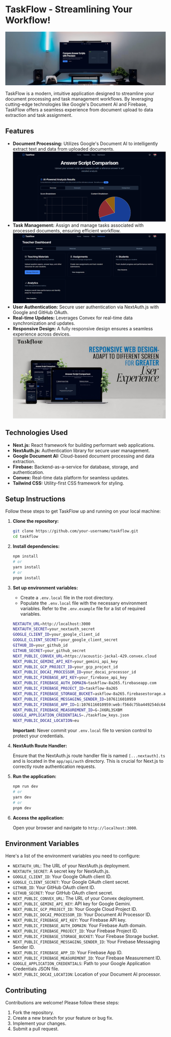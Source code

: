 # TaskFlow - Streamlining Your Workflow!

![TaskFlow Logo](./readimg/homet.jpg)

TaskFlow is a modern, intuitive application designed to streamline your document processing and task management workflows. By leveraging cutting-edge technologies like Google's Document AI and Firebase, TaskFlow offers a seamless experience from document upload to data extraction and task assignment.

## Features

-   **Document Processing:** Utilizes Google's Document AI to intelligently extract text and data from uploaded documents.
    ![Document Processing Screenshot](./readimg/comaprisont.png)
-   **Task Management:** Assign and manage tasks associated with processed documents, ensuring efficient workflow.
    ![Task Management Screenshot](./readimg/taskt.png)
-   **User Authentication:** Secure user authentication via NextAuth.js with Google and GitHub OAuth.
-   **Real-time Updates:** Leverages Convex for real-time data synchronization and updates.
-   **Responsive Design:** A fully responsive design ensures a seamless experience across devices.
    ![Responsive Design Screenshot](./readimg/respt.jpg)

## Technologies Used

-   **Next.js:** React framework for building performant web applications.
-   **NextAuth.js:** Authentication library for secure user management.
-   **Google Document AI:** Cloud-based document processing and data extraction.
-   **Firebase:** Backend-as-a-service for database, storage, and authentication.
-   **Convex:** Real-time data platform for seamless updates.
-   **Tailwind CSS:** Utility-first CSS framework for styling.

## Setup Instructions

Follow these steps to get TaskFlow up and running on your local machine:

1.  **Clone the repository:**

    ```bash
    git clone https://github.com/your-username/taskflow.git
    cd taskflow
    ```

2.  **Install dependencies:**

    ```bash
    npm install
    # or
    yarn install
    # or
    pnpm install
    ```

3.  **Set up environment variables:**

    -   Create a `.env.local` file in the root directory.
    -   Populate the `.env.local` file with the necessary environment variables.  Refer to the `.env.example` file for a list of required variables.

    ```bash
    NEXTAUTH_URL=http://localhost:3000
    NEXTAUTH_SECRET=your_nextauth_secret
    GOOGLE_CLIENT_ID=your_google_client_id
    GOOGLE_CLIENT_SECRET=your_google_client_secret
    GITHUB_ID=your_github_id
    GITHUB_SECRET=your_github_secret
    NEXT_PUBLIC_CONVEX_URL=https://acoustic-jackal-429.convex.cloud
    NEXT_PUBLIC_GEMINI_API_KEY=your_gemini_api_key
    NEXT_PUBLIC_GCP_PROJECT_ID=your_gcp_project_id
    NEXT_PUBLIC_DOCAI_PROCESSOR_ID=your_docai_processor_id
    NEXT_PUBLIC_FIREBASE_API_KEY=your_firebase_api_key
    NEXT_PUBLIC_FIREBASE_AUTH_DOMAIN=taskflow-8a265.firebaseapp.com
    NEXT_PUBLIC_FIREBASE_PROJECT_ID=taskflow-8a265
    NEXT_PUBLIC_FIREBASE_STORAGE_BUCKET=askflow-8a265.firebasestorage.app
    NEXT_PUBLIC_FIREBASE_MESSAGING_SENDER_ID=1076116010959
    NEXT_PUBLIC_FIREBASE_APP_ID=1:1076116010959:web:f56dc75ba449254dc644ba
    NEXT_PUBLIC_FIREBASE_MEASUREMENT_ID=G-JX6RL3SXBM
    GOOGLE_APPLICATION_CREDENTIALS=./taskflow_keys.json
    NEXT_PUBLIC_DOCAI_LOCATION=eu
    ```

    **Important:** Never commit your `.env.local` file to version control to protect your credentials.

4.  **NextAuth Route Handler:**

    Ensure that the NextAuth.js route handler file is named `[...nextauth].ts` and is located in the `app/api/auth` directory. This is crucial for Next.js to correctly route authentication requests.

5.  **Run the application:**

    ```bash
    npm run dev
    # or
    yarn dev
    # or
    pnpm dev
    ```

6.  **Access the application:**

    Open your browser and navigate to `http://localhost:3000`.

## Environment Variables

Here's a list of the environment variables you need to configure:

-   `NEXTAUTH_URL`: The URL of your NextAuth.js deployment.
-   `NEXTAUTH_SECRET`: A secret key for NextAuth.js.
-   `GOOGLE_CLIENT_ID`: Your Google OAuth client ID.
-   `GOOGLE_CLIENT_SECRET`: Your Google OAuth client secret.
-   `GITHUB_ID`: Your GitHub OAuth client ID.
-   `GITHUB_SECRET`: Your GitHub OAuth client secret.
-   `NEXT_PUBLIC_CONVEX_URL`: The URL of your Convex deployment.
-   `NEXT_PUBLIC_GEMINI_API_KEY`: API key for Google Gemini.
-   `NEXT_PUBLIC_GCP_PROJECT_ID`: Your Google Cloud Project ID.
-   `NEXT_PUBLIC_DOCAI_PROCESSOR_ID`: Your Document AI Processor ID.
-   `NEXT_PUBLIC_FIREBASE_API_KEY`: Your Firebase API key.
-   `NEXT_PUBLIC_FIREBASE_AUTH_DOMAIN`: Your Firebase Auth domain.
-   `NEXT_PUBLIC_FIREBASE_PROJECT_ID`: Your Firebase Project ID.
-   `NEXT_PUBLIC_FIREBASE_STORAGE_BUCKET`: Your Firebase Storage bucket.
-   `NEXT_PUBLIC_FIREBASE_MESSAGING_SENDER_ID`: Your Firebase Messaging Sender ID.
-   `NEXT_PUBLIC_FIREBASE_APP_ID`: Your Firebase App ID.
-   `NEXT_PUBLIC_FIREBASE_MEASUREMENT_ID`: Your Firebase Measurement ID.
-   `GOOGLE_APPLICATION_CREDENTIALS`: Path to your Google Application Credentials JSON file.
-   `NEXT_PUBLIC_DOCAI_LOCATION`: Location of your Document AI processor.

## Contributing

Contributions are welcome! Please follow these steps:

1.  Fork the repository.
2.  Create a new branch for your feature or bug fix.
3.  Implement your changes.
4.  Submit a pull request.
